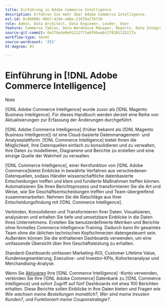 ```yaml
---
title: Einführung in Adobe Commerce Intelligence
description: Erfahren Sie mehr über Adobe Commerce Intelligence.
exl-id: 0c960d8c-9bb7-429e-a88e-21678a77b710
role: Admin, Data Architect, Data Engineer, Leader, User
feature: Commerce Tables, Data Warehouse Manager, Reports, Data Integration
source-git-commit: 6e2f9e4a9e91212771e6f6baa8c2f8101125217a
workflow-type: tm+mt
source-wordcount: '251'
ht-degree: 0%

---
```



# Einführung in [!DNL Adobe Commerce Intelligence]

>[!NOTE]
>
>[!DNL Adobe Commerce Intelligence] wurde zuvor als [!DNL Magento Business Intelligence]. Für dieses Handbuch werden derzeit eine Reihe von Aktualisierungen zur Erfassung der Änderungen durchgeführt.

[!DNL Adobe Commerce Intelligence] (früher bekannt als [!DNL Magento Business Intelligence]) ist eine Cloud-basierte Datenmanagement- und Analyseplattform. [!DNL Commerce Intelligence] bietet Ihnen die Möglichkeit, Ihre Datenquellen einfach zu konsolidieren und zu verwalten, Ihre Daten zu modellieren, Diagramme und Berichte zu erstellen und eine einzige Quelle der Wahrheit zu verwalten.

[!DNL Commerce Intelligence], einer Kernfunktion von [!DNL Adobe Commerce]bietet Einblicke in bewährte Verfahren aus verschiedenen Datenquellen, sodass Händler wissenschaftliche datenbasierte Entscheidungen treffen und klare und fundierte Maßnahmen treffen können. Automatisieren Sie Ihren Berichtsprozess und transformieren Sie die Art und Weise, wie Sie Geschäftsentscheidungen treffen und Team-übergreifend zusammenarbeiten. Nehmen Sie die Ratschläge aus Ihrer Entscheidungsfindung mit [!DNL Commerce Intelligence].

Verbinden, Konsolidieren und Transformieren Ihrer Daten. Visualisieren, analysieren und erhalten Sie tiefe und umsetzbare Einblicke in die Daten Ihres Unternehmens. Erstellen Sie benutzerdefinierte Metriken und Berichte ohne formelles Commerce Intelligence-Training. Dadurch kann Ihr gesamtes Team ohne die üblichen technischen Kopfschmerzen datengesteuert sein. Außerdem können Sie die enthaltenen Dashboards verwenden, um eine umfassende Übersicht über Ihre Geschäftsleistung zu erhalten.

Standard-Dashboards umfassen Marketing-ROI, Customer Lifetime Value, Kundensegmentierung, Executive- und Investor-KPIs, Kohortenanalyse und Merchandising-Analyse.

Wenn Sie [Aktivieren](../getting-started/onpremise-activation.md) Ihre [!DNL Commerce Intelligence] -Konto verwenden, verbinden Sie Ihre [!DNL Adobe Commerce] Datenbank zu [!DNL Commerce Intelligence] und sofort Zugriff auf fünf Dashboards mit etwa 100 Berichten erhalten. Diese Berichte sollen Einblicke in Ihre Daten bieten und Fragen wie *Wie wachsen meine Bestellungen monatlich?*, *Wer sind meine treusten Kunden?*, und *Funktioniert meine Couponstrategie?*.

